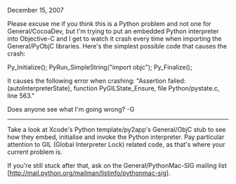 December 15, 2007

Please excuse me if you think this is a Python problem and not one for General/CocoaDev, but I'm trying to put an embedded Python interpreter into Objective-C and I get to watch it crash every time when importing the General/PyObjC libraries.  Here's the simplest possible code that causes the crash:
    
Py_Initialize();
PyRun_SimpleString("import objc");
Py_Finalize();


It causes the following error when crashing: "Assertion failed: (autoInterpreterState), function PyGILState_Ensure, file Python/pystate.c, line 563."

Does anyone see what I'm going wrong? -G

----

Take a look at Xcode's Python template/py2app's General/ObjC stub to see how they embed, initialise and invoke the Python interpreter. Pay particular attention to GIL (Global Interpreter Lock) related code, as that's where your current problem is.

If you're still stuck after that, ask on the General/PythonMac-SIG mailing list [http://mail.python.org/mailman/listinfo/pythonmac-sig].